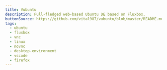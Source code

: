 ```yaml
---
title: Vubuntu
description: Full-fledged web-based Ubuntu DE based on Fluxbox.
buttonSource: https://github.com/vital987/vubuntu/blob/master/README.md
tags:
  - ubuntu
  - fluxbox
  - vnc
  - linux
  - novnc
  - desktop-environment
  - vscode
  - firefox
---
```


